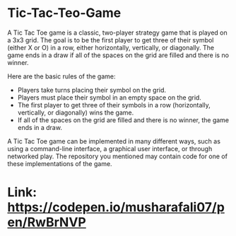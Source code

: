 # Tic-Tac-Teo-Game
A Tic Tac Toe game is a classic, two-player strategy game that is played on a 3x3 grid. The goal is to be the first player to get three of their symbol (either X or O) in a row, either horizontally, vertically, or diagonally. The game ends in a draw if all of the spaces on the grid are filled and there is no winner.

Here are the basic rules of the game:

- Players take turns placing their symbol on the grid.
- Players must place their symbol in an empty space on the grid.
- The first player to get three of their symbols in a row (horizontally, vertically, or diagonally) wins the game.
- If all of the spaces on the grid are filled and there is no winner, the game ends in a draw.

A Tic Tac Toe game can be implemented in many different ways, such as using a command-line interface, a graphical user interface, or through networked play. The repository you mentioned may contain code for one of these implementations of the game.


# Link: https://codepen.io/musharafali07/pen/RwBrNVP
